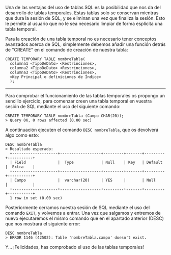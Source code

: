 Una de las ventajas del uso de tablas SQL es la posibilidad que nos da del desarrollo de tablas temporales. Estas tablas solo se conservan mientras que dura la sesión de SQL, y se eliminan una vez que finaliza la sesión. Esto le permite al usuario que no le sea necesario limpiar de forma esplícita una tabla temporal.

Para la creación de una tabla temporal no es necesario tener conceptos avanzados acerca de SQL, simplemente debemos añadir una función detrás de "CREATE" en el comando de creación de nuestra tabla:

```
CREATE TEMPORARY TABLE nombreTabla(
  columna1 <TipoDeDato> <Restrinciones>,
  columna2 <TipoDeDato> <Restrinciones>,
  columna3 <TipoDeDato> <Restrinciones>,
  <Key Principal o definiciones de Índice>
  );
```

---

Para comprobar el funcionamiento de las tablas temporales os propongo un sencillo ejercicio, para comenzar creen una tabla temporal en vuestra sesión de SQL mediante el uso del siguiente comando:

```
CREATE TEMPORARY TABLE nombreTabla (Campo CHAR(20));
> Query OK, 0 rows affected (0.00 sec)
```

A continuación ejecuten el comando `DESC nombreTabla`, que os devolverá algo como esto:

```
DESC nombreTabla
> Resultado esperado:
  +--------------------+------------------+---------+-------+---------+-----------+
  | Field              |  Type            | Null    | Key   | Default |  Extra    |
  +--------------------+------------------+---------+-------+---------+-----------+
  | Campo              |  varchar(20)     | YES     |       | Null    |           |
  +--------------------+------------------+---------+-------+---------+-----------+
  1 row in set (0.00 sec)
```

Posteriormente cerramos nuestra sesión de SQL mediante el uso del comando `EXIT`, y volvemos a entrar. Una vez que salgamos y entremos de nuevo ejecutaremos el mismo comando que en el apartado anterior (DESC) que nos mostrará el siguiente error:

```
DESC nombreTabla
> ERROR 1146 (42502): Table 'nombreTabla.campo' doesn't exist.
```

Y... ¡Felicidades, has comprobado el uso de las tablas temporales!
